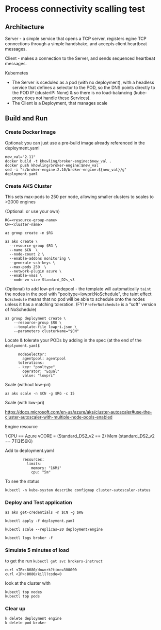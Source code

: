 
# Process connectivity scalling test

## Architecture

Server - a simple service that opens a TCP server, registers egine TCP connections through a simple handshake, and accepts client heartbeat messages.

Client - makes a connection to the Server, and sends sequenced heartbeat messages.

Kubernetes
* The Server is sceduled as a pod (with no deployment), with a headless service that defines a selector to the POD, so the DNS points directly to the POD IP (clusterIP: None) & so there is no load-balancing (kube-proxy does not handle these Services).
* The Client is a Deployment, that manages scale


## Build and Run

### Create Docker Image

Optional: you can just use a pre-build image already referenced in the deployment.yaml

```
new_val="2.11"
docker build -t khowling/broker-engine:$new_val .
docker push khowling/broker-engine:$new_val
sed -i "s/broker-engine:2.10/broker-engine:${new_val}/g" deployment.yaml
```

### Create AKS Cluster

This sets max-pods to 250 per node, allowing smaller clusters to scales to >2000 engines

(Optional: or use your own)

```
RG=<resource-group-name>
CN=<cluster-name>
```

```
az group create -n $RG

az aks create \
  --resource-group $RG \
  --name $CN  \
  --node-count 2 \
  --enable-addons monitoring \
  --generate-ssh-keys \
  --max-pods 250  \
  --network-plugin azure \
  --enable-vmss \
  --node-vm-size Standard_D2s_v3
```

(Optional) to add low-pri nodepool - the template will automatically `taint` the nodes in the pool with "pooltype=lowpri:NoSchedule", the taint effect `NoSchedule` means that no pod will be able to schedule onto the nodes unless it has a matching toleration.  (FYI `PreferNoSchedule` is a “soft” version of NoSchedule)

```
az group deployment create \
    --resource-group $RG \
    --template-file lowpri.json \
    --parameters clusterName="$CN"
```

Locate & tolerate your PODs by adding in the spec (at the end of the `deplyoment.yaml`):

```
      nodeSelector:
        agentpool: agentpool
      tolerations:
      - key: "pooltype"
        operator: "Equal"
        value: "lowpri"
```


Scale (without low-pri)

```
az aks scale -n $CN -g $RG -c 15
```

Scale (with low-pri)

https://docs.microsoft.com/en-us/azure/aks/cluster-autoscaler#use-the-cluster-autoscaler-with-multiple-node-pools-enabled

Engine resource


1 CPU == Azure vCORE = (Standard_DS2_v2 == 2)
Mem (standard_DS2_v2 == 7113156Ki)

Add to deployment.yaml
```
        resources:
          limits:
            memory: "16Mi"
            cpu: "5m"
```
To see the status
```
kubectl -n kube-system describe configmap cluster-autoscaler-status
```

### Deploy and Test application

```
az aks get-credentials -n $CN -g $RG
```

```
kubectl apply -f deployment.yaml
```

```
kubectl scale --replicas=20 deployment/engine
```

```
kubectl logs broker -f
```

### Simulate 5 minutes of load

to get the <IP> run `kubectl get svc brokers-instruct`

```
curl <IP>:8080/dowork?time=300000
curl <IP>:8080/kill?code=0
```

look at the cluster with 

```
kubectl top nodes
kubectl top pods
```

### Clear up 

```
k delete deployment engine
k delete pod broker
```
